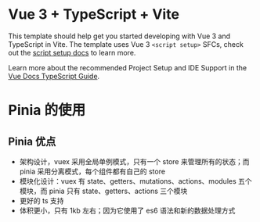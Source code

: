 # Vue 3 + TypeScript + Vite

This template should help get you started developing with Vue 3 and TypeScript in Vite. The template uses Vue 3 `<script setup>` SFCs, check out the [script setup docs](https://v3.vuejs.org/api/sfc-script-setup.html#sfc-script-setup) to learn more.

Learn more about the recommended Project Setup and IDE Support in the [Vue Docs TypeScript Guide](https://vuejs.org/guide/typescript/overview.html#project-setup).

# Pinia 的使用

## Pinia 优点

-   架构设计，vuex 采用全局单例模式，只有一个 store 来管理所有的状态；而 pinia 采用分离模式，每个组件都有自己的 store
-   模块化设计：vuex 有 state、getters、mutations、actions、modules 五个模块，而 pinia 只有 state、getters、actions 三个模块
-   更好的 ts 支持
-   体积更小，只有 1kb 左右；因为它使用了 es6 语法和新的数据处理方式
